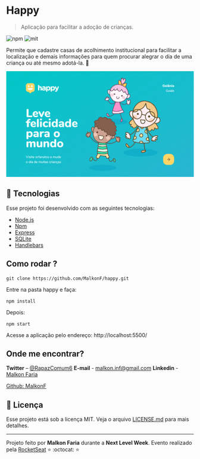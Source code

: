 # Happy

> Aplicação para facilitar a adoção de crianças.

![npm]
![mit]

Permite que cadastre casas de acolhimento institucional para facilitar a localização e demais informações para quem procurar alegrar o dia de uma criança ou até mesmo adotá-la. 💜

![](header.png)

## 🚀 Tecnologias

Esse projeto foi desenvolvido com as seguintes tecnologias:

- [Node.js](https://nodejs.org/en/)
- [Npm](https://www.npmjs.com/)
- [Express](https://expressjs.com/pt-br/)
- [SQLite](https://www.sqlite.org/index.html)
- [Handlebars](https://handlebarsjs.com/)

## Como rodar ?

```
git clone https://github.com/MalkonF/happy.git
```

Entre na pasta happy e faça:

```
npm install
```

Depois:

```
npm start
```

Acesse a aplicação pelo endereço: http://localhost:5500/

## Onde me encontrar?

**Twitter** – [@RapazComum6](https://twitter.com/RapazComum6)
**E-mail** - malkon.inf@gmail.com
**Linkedin** - [Malkon Faria](https://www.linkedin.com/in/malkon-faria-1843b81a7/)

[Github: MalkonF](https://github.com/MalkonF)

## :memo: Licença

Esse projeto está sob a licença MIT. Veja o arquivo [LICENSE.md](https://github.com/MalkonF/happy/blob/master/LICENSE.md) para mais detalhes.

---

Projeto feito por **Malkon Faria** durante a **Next Level Week**. Evento realizado pela [RocketSeat](https://rocketseat.com.br/)
:star: :octocat: :star:

<!-- Markdown link & img dfn's -->

[npm]: https://img.shields.io/badge/npm-npm%20v6.14.8-green
[mit]: https://camo.githubusercontent.com/206483f964cfac06f6b7b3141a6b898fe5449123/68747470733a2f2f696d672e736869656c64732e696f2f7374617469632f76313f6c6162656c3d6c6963656e7365266d6573736167653d4d495426636f6c6f723d313543334436266c6162656c436f6c6f723d303030303030
